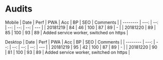 # Audits

Mobile
| Date | Perf | PWA | Acc | BP | SEO | Comments |
| -------- | ---: | --: | --: | --: | --: | --- |
| 20181219 | 84 | 46 | 100 | 87 | 89 | - |
| 20181220 | 89 | 85 | 100 | 93 | 89 | Added service worker, switched on https |

Desktop
| Date | Perf | PWA | Acc | BP | SEO | Comments |
| -------- | ---: | --: | --: | --: | --: | --- |
| 20181219 | 95 | 42 | 100 | 87 | 89 | - |
| 20181220 | 90 | 81 | 100 | 93 | 89 | Added service worker, switched on https |
